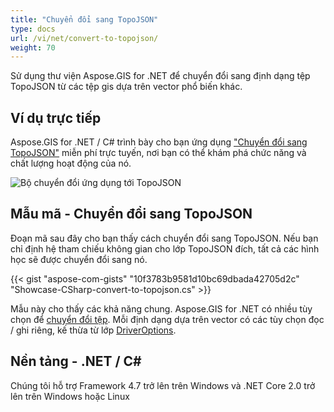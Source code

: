 ```yaml
---
title: "Chuyển đổi sang TopoJSON"
type: docs
url: /vi/net/convert-to-topojson/
weight: 70
---
```


Sử dụng thư viện Aspose.GIS for .NET để chuyển đổi sang định dạng tệp TopoJSON từ các tệp gis dựa trên vector phổ biến khác.

## **Ví dụ trực tiếp**

Aspose.GIS for .NET / C# trình bày cho bạn ứng dụng ["Chuyển đổi sang TopoJSON"](https://products.aspose.app/gis/conversion/convert-to-topojson) miễn phí trực tuyến, nơi bạn có thể khám phá chức năng và chất lượng hoạt động của nó.

![ Bộ chuyển đổi ứng dụng tới TopoJSON](conversion.png)

## **Mẫu mã - Chuyển đổi sang TopoJSON**

Đoạn mã sau đây cho bạn thấy cách chuyển đổi sang TopoJSON. Nếu bạn chỉ định hệ tham chiếu không gian cho lớp TopoJSON đích, tất cả các hình học sẽ được chuyển đổi sang nó. 

{{< gist "aspose-com-gists" "10f3783b9581d10bc69dbada42705d2c" "Showcase-CSharp-convert-to-topojson.cs" >}}

Mẫu này cho thấy các khả năng chung. Aspose.GIS for .NET có nhiều tùy chọn để [chuyển đổi tệp](https://docs.aspose.com/gis/net/vector-layers/). Mỗi định dạng dựa trên vector có các tùy chọn đọc / ghi riêng, kế thừa từ lớp [DriverOptions](https://reference.aspose.com/gis/net/aspose.gis/driveroptions).

## **Nền tảng - .NET / C#**

Chúng tôi hỗ trợ Framework 4.7 trở lên trên Windows và .NET Core 2.0 trở lên trên Windows hoặc Linux
